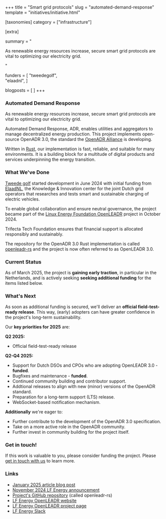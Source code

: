 +++
title = "Smart grid protocols"
slug = "automated-demand-response"
template = "initiatives/initiative.html"

[taxonomies]
category = ["infrastructure"]

[extra]

summary = "<p>As renewable energy resources increase, secure smart grid protocols are vital to optimizing our electricity grid.</p>"

funders = [
 "tweedegolf",   
 "elaadnl",
]

blogposts = [
]
+++

### Automated Demand Response

As renewable energy resources increase, secure smart grid protocols are vital to optimizing our electricity grid. 

Automated Demand Response, ADR, enables utilities and aggregators to manage decentralized energy production. This project implements open-source OpenADR 3.0, the standard the [OpenADR Alliance](https://www.openadr.org/) is developing.

Written in [Rust](https://www.rust-lang.org/), our implementation is fast, reliable, and suitable for many environments. It is a building block for a multitude of digital products and services underpinning the energy transition.

### What We've Done

[Tweede golf](https://tweedegolf.nl/en) started development in June 2024 with initial funding from [ElaadNL](https://elaad.nl/en/), the Knowledge & Innovation center for the joint Dutch grid operators that researches and tests smart and sustainable charging of electric vehicles.

To enable global collaboration and ensure neutral governance, the project became part of the [Linux Energy Foundation OpenLEADR](https://lfenergy.org/projects/openleadr/) project  in October 2024.

Trifecta Tech Foundation ensures that financial support is allocated responsibly and sustainably.

The repository for the OpenADR 3.0 Rust implementation is called [openleadr-rs](https://github.com/OpenLEADR/openleadr-rs) and the project is now often referred to as OpenLEADR 3.0.

### Current Status

As of March 2025, the project is **gaining early traction**, in particular in the Netherlands, and is actively seeking **seeking additional funding** for the items listed below.

### What's Next

As soon as additional funding is secured, we'll deliver an **official field-test-ready release**. This way, (early) adopters can have greater confidence in the project's long-term sustainability.

Our **key priorities for 2025** are:

**Q2 2025:**

+ Official field-test-ready release 

**Q2-Q4 2025:**

+ Support for Dutch DSOs and CPOs who are adopting OpenLEADR 3.0 - **funded**.
+ Bugfixes and maintenance - **funded**.
+ Continued community building and contributor support.
+ Addtional releases to align with new (minor) versions of the OpenADR standard.
+ Preparation for a long-term support (LTS) release.
+ WebSocket-based notification mechanism.

**Additionally** we're eager to:

+ Further contribute to the development of the OpenADR 3.0 specification.
+ Take on a more active role in the OpenADR community.
+ Further invest in community building for the project itself.

### Get in touch!

If this work is valuable to you, please consider funding the project. Please [get in touch with us](/support) to learn more.

### Links

- [January 2025 article blog post](https://tweedegolf.nl/en/blog/146/openleadr-3-0-initial-traction-and-future-plans)
- [November 2024 LF Energy announcement](https://lfenergy.org/rust-implementation-of-openadr-3-0-becomes-part-of-openleadr/)
- [Project's GitHub repository](https://github.com/OpenLEADR/openleadr-rs) (called openleadr-rs)
- [LF Energy OpenLEADR website](https://openleadr.org/)
- [LF Energy OpenLEADR project page](https://lfenergy.org/projects/openleadr/)
- [LF Energy Slack](https://lfenergy.slack.com/archives/C045K9YGX52)
